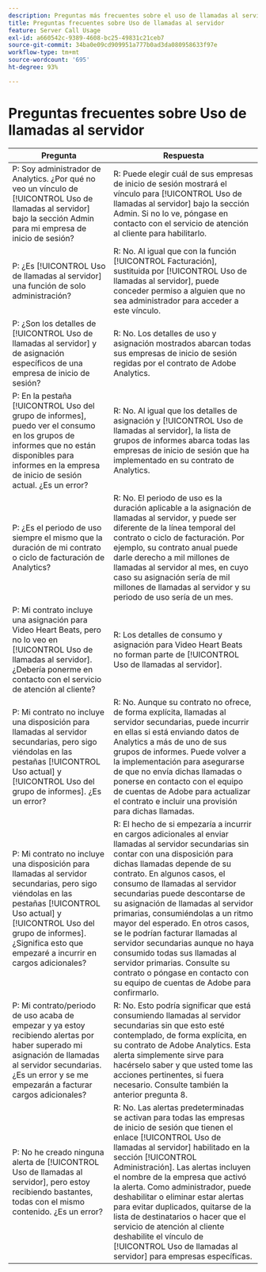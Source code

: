 ```yaml
---
description: Preguntas más frecuentes sobre el uso de llamadas al servidor de Adobe Analytics
title: Preguntas frecuentes sobre Uso de llamadas al servidor
feature: Server Call Usage
exl-id: a660542c-9389-4608-bc25-49831c21ceb7
source-git-commit: 34ba0e09cd909951a777b0ad3da080958633f97e
workflow-type: tm+mt
source-wordcount: '695'
ht-degree: 93%

---
```


# Preguntas frecuentes sobre Uso de llamadas al servidor

| Pregunta | Respuesta |
|--- |--- |
| P: Soy administrador de Analytics. ¿Por qué no veo un vínculo de [!UICONTROL Uso de llamadas al servidor] bajo la sección Admin para mi empresa de inicio de sesión? | R: Puede elegir cuál de sus empresas de inicio de sesión mostrará el vínculo para [!UICONTROL Uso de llamadas al servidor] bajo la sección Admin. Si no lo ve, póngase en contacto con el servicio de atención al cliente para habilitarlo. |
| P: ¿Es [!UICONTROL Uso de llamadas al servidor] una función de solo administración? | R: No. Al igual que con la función [!UICONTROL Facturación], sustituida por [!UICONTROL Uso de llamadas al servidor], puede conceder permiso a alguien que no sea administrador para acceder a este vínculo. |
| P: ¿Son los detalles de [!UICONTROL Uso de llamadas al servidor] y de asignación específicos de una empresa de inicio de sesión? | R: No. Los detalles de uso y asignación mostrados abarcan todas sus empresas de inicio de sesión regidas por el contrato de Adobe Analytics. |
| P: En la pestaña [!UICONTROL Uso del grupo de informes], puedo ver el consumo en los grupos de informes que no están disponibles para informes en la empresa de inicio de sesión actual. ¿Es un error? | R: No. Al igual que los detalles de asignación y [!UICONTROL Uso de llamadas al servidor], la lista de grupos de informes abarca todas las empresas de inicio de sesión que ha implementado en su contrato de Analytics. |
| P: ¿Es el periodo de uso siempre el mismo que la duración de mi contrato o ciclo de facturación de Analytics? | R: No. El periodo de uso es la duración aplicable a la asignación de llamadas al servidor, y puede ser diferente de la línea temporal del contrato o ciclo de facturación. Por ejemplo, su contrato anual puede darle derecho a mil millones de llamadas al servidor al mes, en cuyo caso su asignación sería de mil millones de llamadas al servidor y su periodo de uso sería de un mes. |
| P: Mi contrato incluye una asignación para Video Heart Beats, pero no lo veo en [!UICONTROL Uso de llamadas al servidor]. ¿Debería ponerme en contacto con el servicio de atención al cliente? | R: Los detalles de consumo y asignación para Video Heart Beats no forman parte de [!UICONTROL Uso de llamadas al servidor]. |
| P: Mi contrato no incluye una disposición para llamadas al servidor secundarias, pero sigo viéndolas en las pestañas [!UICONTROL Uso actual] y [!UICONTROL Uso del grupo de informes]. ¿Es un error? | R: No. Aunque su contrato no ofrece, de forma explícita, llamadas al servidor secundarias, puede incurrir en ellas si está enviando datos de Analytics a más de uno de sus grupos de informes. Puede volver a la implementación para asegurarse de que no envía dichas llamadas o ponerse en contacto con el equipo de cuentas de Adobe para actualizar el contrato e incluir una provisión para dichas llamadas. |
| P: Mi contrato no incluye una disposición para llamadas al servidor secundarias, pero sigo viéndolas en las pestañas [!UICONTROL Uso actual] y [!UICONTROL Uso del grupo de informes]. ¿Significa esto que empezaré a incurrir en cargos adicionales? | R: El hecho de si empezaría a incurrir en cargos adicionales al enviar llamadas al servidor secundarias sin contar con una disposición para dichas llamadas depende de su contrato. En algunos casos, el consumo de llamadas al servidor secundarias puede descontarse de su asignación de llamadas al servidor primarias, consumiéndolas a un ritmo mayor del esperado. En otros casos, se le podrían facturar llamadas al servidor secundarias aunque no haya consumido todas sus llamadas al servidor primarias. Consulte su contrato o póngase en contacto con su equipo de cuentas de Adobe para confirmarlo. |
| P: Mi contrato/periodo de uso acaba de empezar y ya estoy recibiendo alertas por haber superado mi asignación de llamadas al servidor secundarias. ¿Es un error y se me empezarán a facturar cargos adicionales? | R: No. Esto podría significar que está consumiendo llamadas al servidor secundarias sin que esto esté contemplado, de forma explícita, en su contrato de Adobe Analytics. Esta alerta simplemente sirve para hacérselo saber y que usted tome las acciones pertinentes, si fuera necesario. Consulte también la anterior pregunta 8. |
| P: No he creado ninguna alerta de [!UICONTROL Uso de llamadas al servidor], pero estoy recibiendo bastantes, todas con el mismo contenido. ¿Es un error? | R: No. Las alertas predeterminadas se activan para todas las empresas de inicio de sesión que tienen el enlace [!UICONTROL Uso de llamadas al servidor] habilitado en la sección [!UICONTROL Administración]. Las alertas incluyen el nombre de la empresa que activó la alerta. Como administrador, puede deshabilitar o eliminar estar alertas para evitar duplicados, quitarse de la lista de destinatarios o hacer que el servicio de atención al cliente deshabilite el vínculo de [!UICONTROL Uso de llamadas al servidor] para empresas específicas. |
